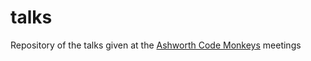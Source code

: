 # talks
Repository of the talks given at the [Ashworth Code Monkeys](https://groups.google.com/forum/#!forum/ashworth-code-monkeys) meetings
